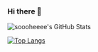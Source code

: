### Hi there 👋

![soooheeee's GitHub Stats](https://github-readme-stats.vercel.app/api?username=soooheeee&show_icons=true&theme=graywhite)

[![Top Langs](https://github-readme-stats.vercel.app/api/top-langs/?username=soooheeee&layout=compact)](https://github.com/anuraghazra/github-readme-stats)
